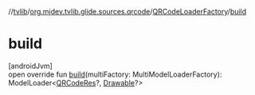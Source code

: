 //[tvlib](../../../index.md)/[org.mjdev.tvlib.glide.sources.qrcode](../index.md)/[QRCodeLoaderFactory](index.md)/[build](build.md)

# build

[androidJvm]\
open override fun [build](build.md)(multiFactory: MultiModelLoaderFactory): ModelLoader&lt;[QRCodeRes](../-q-r-code-res/index.md)?, [Drawable](https://developer.android.com/reference/kotlin/android/graphics/drawable/Drawable.html)?&gt;
